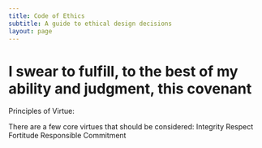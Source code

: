```yaml
---
title: Code of Ethics
subtitle: A guide to ethical design decisions
layout: page
---
```


# I swear to fulfill, to the best of my ability and judgment, this covenant

Principles of Virtue:

There are a few core virtues that should be considered:
Integrity
Respect
Fortitude
Responsible
Commitment


